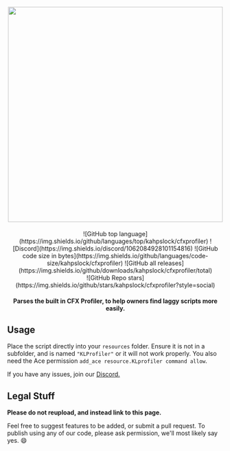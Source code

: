<h1 align="center">
  <br>
  <img src="https://user-images.githubusercontent.com/79651458/236474516-68af47e7-dca0-4aee-b946-be17bbad06e2.svg" width="500">
  <br>
</h1>

<div align="center">
  ![GitHub top language](https://img.shields.io/github/languages/top/kahpslock/cfxprofiler)
  ![Discord](https://img.shields.io/discord/1062084928101154816)
  ![GitHub code size in bytes](https://img.shields.io/github/languages/code-size/kahpslock/cfxprofiler)
  ![GitHub all releases](https://img.shields.io/github/downloads/kahpslock/cfxprofiler/total)
</div>
<div align="center">
![GitHub Repo stars](https://img.shields.io/github/stars/kahpslock/cfxprofiler?style=social)
</div>
<h4 align="center">Parses the built in CFX Profiler, to help owners find laggy scripts more easily.</h4>


## Usage
Place the script directly into your `resources` folder. Ensure it is not in a subfolder, and is named `"KLProfiler"` or it will not work properly. You also need the Ace permission `add_ace resource.KLprofiler command allow`.

If you have any issues, join our [Discord.](https://discord.kahpslock.dev/)


## Legal Stuff
**Please do not reupload, and instead link to this page.**

Feel free to suggest features to be added, or submit a pull request. To publish using any of our code, please ask permission, we'll most likely say yes. :smile:


